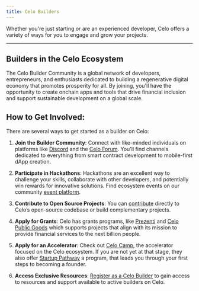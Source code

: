 ```yaml
---
title: Celo Builders
---
```


Whether you're just starting or are an experienced developer, Celo offers a variety of ways for you to engage and grow your projects.

---

## Builders in the Celo Ecosystem

The Celo Builder Community is a global network of developers, entrepreneurs, and enthusiasts dedicated to building a regenerative digital economy that promotes prosperity for all. By joining, you'll have the opportunity to create onchain apps and tools that drive financial inclusion and support sustainable development on a global scale.

## How to Get Involved:

There are several ways to get started as a builder on Celo:

1. **Join the Builder Community**: Connect with like-minded individuals on platforms like [Discord](https://discord.com/invite/celo) and the [Celo Forum](https://forum.celo.org/). You'll find channels dedicated to everything from smart contract development to mobile-first dApp creation.

2. **Participate in Hackathons**: Hackathons are an excellent way to challenge your skills, collaborate with other developers, and potentially win rewards for innovative solutions. Find ecosystem events on our community [event platform](https://celo.stand.lemonade.social/events).

3. **Contribute to Open Source Projects**: You can [contribute](/what-is-celo/joining-celo/contributors/overview) directly to Celo’s open-source codebase or build complementary projects.

4. **Apply for Grants**: Celo has grants programs, like [Prezenti](https://www.prezenti.xyz/) and [Celo Public Goods](https://www.celopg.eco/) which supports projects that align with its mission to provide financial services to the next billion people.

5. **Apply for an Accelerator**: Check out [Celo Camp](https://www.celocamp.com/), the accelerator focused on the Celo ecosystem. If you are not yet at that stage, they also offer [Startup Pathway](https://startup-pathway.mykajabi.com/) a program, that leads you through your first steps to becoming a founder.

6. **Access Exclusive Resources**: [Register as a Celo Builder](https://docs.google.com/forms/d/e/1FAIpQLSemO5Kbf8fzq70AtiZEPRkk040MmpmmyhRqeurAwuVWUg63tQ/viewform) to gain access to resources and support available to active builders on Celo.
